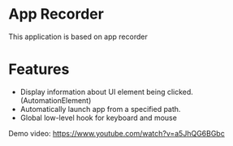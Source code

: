 # App Recorder

This application is based on app recorder


# Features
- Display information about UI element being clicked. (AutomationElement)
- Automatically launch app from a specified path.
- Global low-level hook for keyboard and mouse

Demo video: https://www.youtube.com/watch?v=a5JhQG6BGbc

